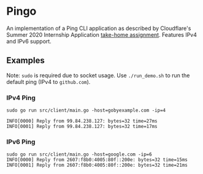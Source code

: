 # Pingo

An implementation of a Ping CLI application as described by Cloudflare's Summer 2020 Internship Application [take-home assignment](https://github.com/cloudflare-internship-2020/internship-application-systems). Features IPv4 and IPv6 support.

## Examples

Note: `sudo` is required due to socket usage.
Use `./run_demo.sh` to run the default ping (IPv4 to `github.com`).

### IPv4 Ping

```
sudo go run src/client/main.go -host=gobyexample.com -ip=4

INFO[0000] Reply from 99.84.238.127: bytes=32 time=27ms
INFO[0001] Reply from 99.84.238.127: bytes=32 time=17ms
```

### IPv6 Ping

```
sudo go run src/client/main.go -host=google.com -ip=6
INFO[0000] Reply from 2607:f8b0:4005:80f::200e: bytes=32 time=15ms
INFO[0001] Reply from 2607:f8b0:4005:80f::200e: bytes=32 time=21ms
```
